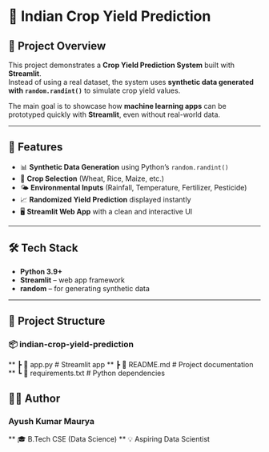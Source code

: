 # 🌾 Indian Crop Yield Prediction  

## 📌 Project Overview  
This project demonstrates a **Crop Yield Prediction System** built with **Streamlit**.  
Instead of using a real dataset, the system uses **synthetic data generated with `random.randint()`** to simulate crop yield values.  

The main goal is to showcase how **machine learning apps** can be prototyped quickly with **Streamlit**, even without real-world data.  

---

## 🚀 Features  
- 📊 **Synthetic Data Generation** using Python’s `random.randint()`  
- 🌱 **Crop Selection** (Wheat, Rice, Maize, etc.)  
- 🌤️ **Environmental Inputs** (Rainfall, Temperature, Fertilizer, Pesticide)  
- 📈 **Randomized Yield Prediction** displayed instantly  
- 🖥️ **Streamlit Web App** with a clean and interactive UI  

---

## 🛠️ Tech Stack  
- **Python 3.9+**  
- **Streamlit** – web app framework  
- **random** – for generating synthetic data  

---
## 📂 Project Structure  
### 📦 indian-crop-yield-prediction
** ┣ 📜 app.py # Streamlit app
** ┣ 📜 README.md # Project documentation
** ┗ 📜 requirements.txt # Python dependencies

## 👨‍💻 Author
### Ayush Kumar Maurya
** 🎓 B.Tech CSE (Data Science)
** 💡 Aspiring Data Scientist
